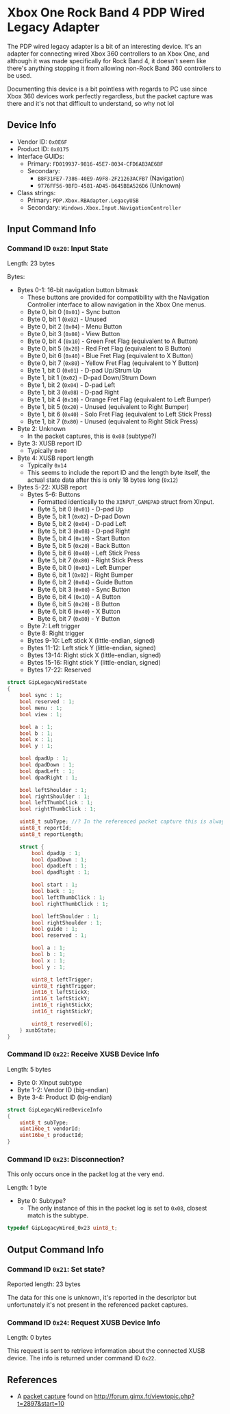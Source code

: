 # Xbox One Rock Band 4 PDP Wired Legacy Adapter

The PDP wired legacy adapter is a bit of an interesting device. It's an adapter for connecting wired Xbox 360 controllers to an Xbox One, and although it was made specifically for Rock Band 4, it doesn't seem like there's anything stopping it from allowing non-Rock Band 360 controllers to be used.

Documenting this device is a bit pointless with regards to PC use since Xbox 360 devices work perfectly regardless, but the packet capture was there and it's not that difficult to understand, so why not lol

## Device Info

- Vendor ID: `0x0E6F`
- Product ID: `0x0175`
- Interface GUIDs:
  - Primary: `FD019937-9816-45E7-8034-CFD6AB3AE6BF`
  - Secondary:
    - `B8F31FE7-7386-40E9-A9F8-2F21263ACFB7` (Navigation)
    - `9776FF56-9BFD-4581-AD45-B645BBA526D6` (Unknown)
- Class strings:
  - Primary: `PDP.Xbox.RBAdapter.LegacyUSB`
  - Secondary: `Windows.Xbox.Input.NavigationController`

## Input Command Info

### Command ID `0x20`: Input State

Length: 23 bytes

Bytes:

- Bytes 0-1: 16-bit navigation button bitmask
  - These buttons are provided for compatibility with the Navigation Controller interface to allow navigation in the Xbox One menus.
  - Byte 0, bit 0 (`0x01`) - Sync button
  - Byte 0, bit 1 (`0x02`) - Unused
  - Byte 0, bit 2 (`0x04`) - Menu Button
  - Byte 0, bit 3 (`0x08`) - View Button
  - Byte 0, bit 4 (`0x10`) - Green Fret Flag (equivalent to A Button)
  - Byte 0, bit 5 (`0x20`) - Red Fret Flag (equivalent to B Button)
  - Byte 0, bit 6 (`0x40`) - Blue Fret Flag (equivalent to X Button)
  - Byte 0, bit 7 (`0x80`) - Yellow Fret Flag (equivalent to Y Button)
  - Byte 1, bit 0 (`0x01`) - D-pad Up/Strum Up
  - Byte 1, bit 1 (`0x02`) - D-pad Down/Strum Down
  - Byte 1, bit 2 (`0x04`) - D-pad Left
  - Byte 1, bit 3 (`0x08`) - D-pad Right
  - Byte 1, bit 4 (`0x10`) - Orange Fret Flag (equivalent to Left Bumper)
  - Byte 1, bit 5 (`0x20`) - Unused (equivalent to Right Bumper)
  - Byte 1, bit 6 (`0x40`) - Solo Fret Flag (equivalent to Left Stick Press)
  - Byte 1, bit 7 (`0x80`) - Unused (equivalent to Right Stick Press)
- Byte 2: Unknown
  - In the packet captures, this is `0x08` (subtype?)
- Byte 3: XUSB report ID
  - Typically `0x00`
- Byte 4: XUSB report length
  - Typically `0x14`
  - This seems to include the report ID and the length byte itself, the actual state data after this is only 18 bytes long (`0x12`)
- Bytes 5-22: XUSB report
  - Bytes 5-6: Buttons
    - Formatted identically to the `XINPUT_GAMEPAD` struct from XInput.
    - Byte 5, bit 0 (`0x01`) - D-pad Up
    - Byte 5, bit 1 (`0x02`) - D-pad Down
    - Byte 5, bit 2 (`0x04`) - D-pad Left
    - Byte 5, bit 3 (`0x08`) - D-pad Right
    - Byte 5, bit 4 (`0x10`) - Start Button
    - Byte 5, bit 5 (`0x20`) - Back Button
    - Byte 5, bit 6 (`0x40`) - Left Stick Press
    - Byte 5, bit 7 (`0x80`) - Right Stick Press
    - Byte 6, bit 0 (`0x01`) - Left Bumper
    - Byte 6, bit 1 (`0x02`) - Right Bumper
    - Byte 6, bit 2 (`0x04`) - Guide Button
    - Byte 6, bit 3 (`0x08`) - Sync Button
    - Byte 6, bit 4 (`0x10`) - A Button
    - Byte 6, bit 5 (`0x20`) - B Button
    - Byte 6, bit 6 (`0x40`) - X Button
    - Byte 6, bit 7 (`0x80`) - Y Button
  - Byte 7: Left trigger
  - Byte 8: Right trigger
  - Bytes 9-10: Left stick X (little-endian, signed)
  - Bytes 11-12: Left stick Y (little-endian, signed)
  - Bytes 13-14: Right stick X (little-endian, signed)
  - Bytes 15-16: Right stick Y (little-endian, signed)
  - Bytes 17-22: Reserved

```cpp
struct GipLegacyWiredState
{
    bool sync : 1;
    bool reserved : 1;
    bool menu : 1;
    bool view : 1;

    bool a : 1;
    bool b : 1;
    bool x : 1;
    bool y : 1;

    bool dpadUp : 1;
    bool dpadDown : 1;
    bool dpadLeft : 1;
    bool dpadRight : 1;

    bool leftShoulder : 1;
    bool rightShoulder : 1;
    bool leftThumbClick : 1;
    bool rightThumbClick : 1;

    uint8_t subType; //? In the referenced packet capture this is always 0x08, the closest match is the subtype
    uint8_t reportId;
    uint8_t reportLength;

    struct {
        bool dpadUp : 1;
        bool dpadDown : 1;
        bool dpadLeft : 1;
        bool dpadRight : 1;

        bool start : 1;
        bool back : 1;
        bool leftThumbClick : 1;
        bool rightThumbClick : 1;

        bool leftShoulder : 1;
        bool rightShoulder : 1;
        bool guide : 1;
        bool reserved : 1;

        bool a : 1;
        bool b : 1;
        bool x : 1;
        bool y : 1;

        uint8_t leftTrigger;
        uint8_t rightTrigger;
        int16_t leftStickX;
        int16_t leftStickY;
        int16_t rightStickX;
        int16_t rightStickY;

        uint8_t reserved[6];
    } xusbState;
}
```

### Command ID `0x22`: Receive XUSB Device Info

Length: 5 bytes

- Byte 0: XInput subtype
- Byte 1-2: Vendor ID (big-endian)
- Byte 3-4: Product ID (big-endian)

```cpp
struct GipLegacyWiredDeviceInfo
{
    uint8_t subType;
    uint16be_t vendorId;
    uint16be_t productId;
}
```

### Command ID `0x23`: Disconnection?

This only occurs once in the packet log at the very end.

Length: 1 byte

- Byte 0: Subtype?
  - The only instance of this in the packet log is set to `0x08`, closest match is the subtype.

```cpp
typedef GipLegacyWired_0x23 uint8_t;
```

## Output Command Info

### Command ID `0x21`: Set state? 

Reported length: 23 bytes

The data for this one is unknown, it's reported in the descriptor but unfortunately it's not present in the referenced packet captures.

### Command ID `0x24`: Request XUSB Device Info

Length: 0 bytes

This request is sent to retrieve information about the connected XUSB device. The info is returned under command ID `0x22`.

## References

- A [packet capture](https://www.dropbox.com/s/465dln4zr3wn1pa/USB%20captures.zip) found on http://forum.gimx.fr/viewtopic.php?t=2897&start=10

